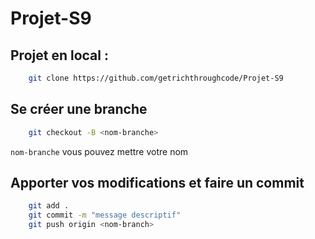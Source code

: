 # Projet-S9
## Projet en local :

```bash
    git clone https://github.com/getrichthroughcode/Projet-S9
```

## Se créer une branche 

```bash
    git checkout -B <nom-branche>
```
`nom-branche` vous pouvez mettre votre nom

## Apporter vos modifications et faire un commit 
```bash
    git add .
    git commit -m "message descriptif"
    git push origin <nom-branch>
```